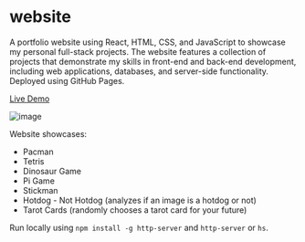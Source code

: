 # website
A portfolio website using React, HTML, CSS, and JavaScript to showcase my personal full-stack projects. The website features a collection of projects that demonstrate my skills in front-end and back-end development, including web applications, databases, and server-side functionality. Deployed using GitHub Pages.

[Live Demo](https://kiara-v.github.io/website/)

![image](https://github.com/kiara-v/website/assets/77811430/16b51239-a502-4a13-8282-f0305a1948bf)

Website showcases:
* Pacman
* Tetris
* Dinosaur Game
* Pi Game
* Stickman
* Hotdog - Not Hotdog (analyzes if an image is a hotdog or not)
* Tarot Cards (randomly chooses a tarot card for your future)

Run locally using ```npm install -g http-server``` and ```http-server``` or ```hs```.
